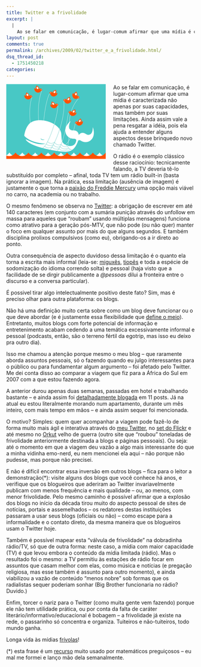 ```yaml
---
title: Twitter e a frivolidade
excerpt: |
  |
    Ao se falar em comunicação, é lugar-comum afirmar que uma mídia é caracterizada não apenas por suas capacidades, mas também por suas limitações. Ainda assim vale a pena resgatar a idéia, pois ela ajuda a entender alguns aspectos desse brinquedo...
layout: post
comments: true
permalink: /archives/2009/02/twitter_e_a_frivolidade.html/
dsq_thread_id:
  - 1751450218
categories:
---
```

<span class="mt-enclosure mt-enclosure-image"><img title="'Fail Whale', ilustração que caracteriza erros no Twitter, que se tornou quase tão famosa quanto o site" src="/archives/img/mt/2009/02/21/twitter_fail_whale.png" width="266" height="200" class="mt-image-left" style="float: left; margin: 0 20px 20px 0;" /></span>Ao se falar em comunicação, é lugar-comum afirmar que uma mídia é caracterizada não apenas por suas capacidades, mas também por suas limitações. Ainda assim vale a pena resgatar a idéia, pois ela ajuda a entender alguns aspectos desse brinquedo novo chamado Twitter.

O rádio é o exemplo clássico desse raciocínio: tecnicamente falando, a TV deveria tê-lo substituído por completo &#8211; afinal, toda TV tem um rádio built-in (basta ignorar a imagem). Na prática, essa limitação (ausência de imagem) é justamente o que torna a [paixão do Freddie Mercury][1] uma opção mais viável no carro, na academia ou no trabalho.

O mesmo fenômeno se observa no [Twitter][2]: a obrigação de escrever em até 140 caracteres (em conjunto com a sumária punição através do unfollow em massa para aqueles que &#8220;roubam&#8221; usando múltiplas mensagens) funciona como atrativo para a geração pós-MTV, que não pode (ou não quer) manter o foco em qualquer assunto por mais do que alguns segundos. E também disciplina prolixos compulsivos (como eu), obrigando-os a ir direto ao ponto.

Outra consequência de aspecto duvidoso dessa limitação é o quanto ela torna a escrita mais informal (leia-se: [miguxês][3], [tiopês][4] e toda a espécie de sodomização do idioma correndo solta) e pessoal (haja visto que a facilidade de se dirgir publicamente a *@pessoas* dilui a fronteira entre o discurso e a conversa particular).

É possivel tirar algo intelectualmente positivo deste fato? Sim, mas é preciso olhar para outra plataforma: os blogs.

Não há uma definição muito certa sobre como um blog deve funcionar ou o que deve abordar (e é justamente essa flexibilidade que [define o meio][5]). Entretanto, muitos blogs com forte potencial de informação e entretenimento acabam cedendo a uma temática excessivamente informal e pessoal (podcasts, então, são o terreno fértil da egotrip, mas isso eu deixo pra outro dia).

Isso me chamou a atenção porque mesmo o meu blog &#8211; que raramente aborda assuntos pessoais, só o fazendo quando eu julgo interessantes para o público ou para fundamentar algum argumento &#8211; foi afetado pelo Twitter. Me dei conta disso ao comparar a viagem que fiz para a África do Sul em 2007 com a que estou fazendo agora.

A anterior durou apenas duas semanas, passadas em hotel e trabalhando bastante &#8211; e ainda assim foi [detalhadamente blogada][6] em 11 posts. Já na atual eu estou literalmente morando num apartamento, durante um mês inteiro, com mais tempo em mãos &#8211; e ainda assim sequer foi mencionada.

O motivo? Simples: quem quer acompanhar a viagem pode fazê-lo de forma muito mais ágil e interativa através do [meu Twitter][2], no [set do Flickr][7] e até mesmo no [Orkut][8] velho de guerra (outro site que &#8220;roubou&#8221; toneladas de frivolidade anteriormente destinada a blogs e páginas pessoais). Ou seja: até o momento em que a viagem deu vazão a algo mais interessante do que a minha vidinha emo-nerd, eu nem mencionei ela aqui &#8211; não porque não pudesse, mas porque não precisei.

E não é difícil encontrar essa inversão em outros blogs &#8211; fica para o leitor a demonstração(*): visite alguns dos blogs que você conhece há anos, e verifique que os blogueiros que aderiram ao Twitter invariavelmente publicam com menos frequência e mais qualidade &#8211; ou, ao menos, com menor frivolidade. Pelo mesmo caminho é possível afirmar que a explosão dos blogs no início da década tirou muito do aspecto pessoal de sites de notícias, portais e assemelhados &#8211; os redatores destas instituições passaram a usar seus blogs (oficiais ou não) &#8211; como escape para a informalidade e o contato direto, da mesma maneira que os blogueiros usam o Twitter hoje.

Também é possível mapear esta &#8220;válvula de frivolidade&#8221; na dobradinha rádio/TV, só que de outra forma: neste caso, a mídia com maior capacidade (TV) é que levou embora o conteúdo da mídia limitada (rádio). Mas o resultado foi o mesmo: a TV permitiu às estações de rádio focar em assuntos que casam melhor com elas, como música e notícias (e pregação religiosa, mas esse também é assunto para outro momento), e ainda viabilizou a vazão de conteúdo &#8220;menos nobre&#8221; sob formas que os radialistas sequer poderiam sonhar (Big Brother funcionaria no rádio? Duvido.)

Enfim, torcer o nariz para o Twitter (como muita gente vem fazendo) porque ele não tem utilidade prática, ou por conta da falta de caráter literário/informativo/educacional é bobagem &#8211; a frivolidade já existe na rede, o passarinho só concentra e organiza. Tuiteiros e não-tuiteiros, todo mundo ganha.

Longa vida às mídias [frívolas][9]!

(*) esta frase é um [recurso][10] muito usado por matemáticos preguiçosos &#8211; eu mal me formei e lanço mão dela semanalmente.

 [1]: http://blip.fm/profile/chesterbr/blip/3935690
 [2]: http://twitter.com/chesterbr
 [3]: http://pt.wikipedia.org/wiki/Migux%C3%AAs
 [4]: http://cersibon.blogspot.com/
 [5]: http://ajuda.sapo.pt/comunicacao/blogs/geral/O_que_um_Blog_.html
 [6]: /archives/2007/10/chester_na_afri.html
 [7]: http://flickr.com/photos/chesterbr/sets/72157613735444763/
 [8]: http://www.orkut.com/Main#Profile.aspx?uid=10333529560578933636
 [9]: http://pt.wiktionary.org/wiki/fr%C3%ADvolo
 [10]: http://abstrusegoose.com/12
